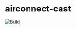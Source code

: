 # airconnect-cast
[![Build](https://github.com/feilurdotcom/airconnect-cast/actions/workflows/docker-image.yml/badge.svg)](https://github.com/feilurdotcom/airconnect-cast/actions/workflows/docker-image.yml)
